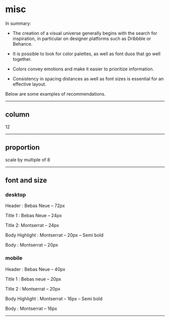 # misc

In summary:

- The creation of a visual universe generally begins with the search for inspiration, in particular on designer platforms such as Dribbble or Behance.

- It is possible to look for color palettes, as well as font duos that go well together.

- Colors convey emotions and make it easier to prioritize information.

- Consistency in spacing distances as well as font sizes is essential for an effective layout.

Below are some examples of recommendations.

---

## column

12

---

## proportion

scale by multiple of 8

---

## font and size

### desktop

Header : Bebas Neue – 72px

Title 1 : Bebas Neue – 24px

Title 2: Montserrat – 24px

Body Highlight : Montserrat – 20px – Semi bold

Body : Montserrat – 20px

### mobile

Header : Bebas Neue – 40px

Title 1 : Bebas neue – 20px

Title 2 : Montserrat – 20px

Body Highlight : Montserrat – 16px  – Semi bold

Body : Montserrat – 16px

---
